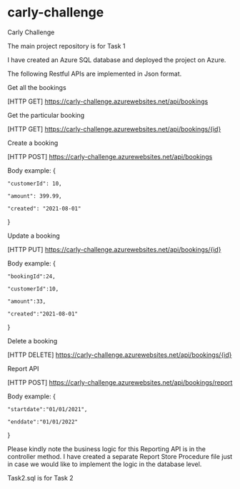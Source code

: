 # carly-challenge
Carly Challenge

The main project repository is for Task 1

I have created an Azure SQL database and deployed the project on Azure.

The following Restful APIs are implemented in Json format.

Get all the bookings

[HTTP GET]
https://carly-challenge.azurewebsites.net/api/bookings

Get the particular booking

[HTTP GET]
https://carly-challenge.azurewebsites.net/api/bookings/{id}

Create a booking

[HTTP POST]
https://carly-challenge.azurewebsites.net/api/bookings

Body example:
{

	"customerId": 10,

	"amount": 399.99,

	"created": "2021-08-01"

}

Update a booking

[HTTP PUT]
https://carly-challenge.azurewebsites.net/api/bookings/{id}

Body example:
{
	
	"bookingId":24,

	"customerId":10,

	"amount":33,

	"created":"2021-08-01"

}

Delete a booking

[HTTP DELETE]
https://carly-challenge.azurewebsites.net/api/bookings/{id}

Report API

[HTTP POST]
https://carly-challenge.azurewebsites.net/api/bookings/report

Body example:
{
	
	"startdate":"01/01/2021",

	"enddate":"01/01/2022"

}

Please kindly note the business logic for this Reporting API is in the controller method.
I have created a separate Report Store Procedure file just in case we would like to implement the logic in the database level.

Task2.sql is for Task 2